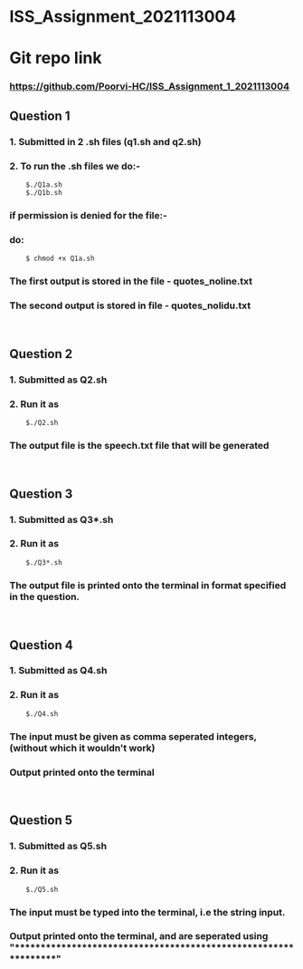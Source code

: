 # ISS_Assignment_2021113004

# Git repo link
###  https://github.com/Poorvi-HC/ISS_Assignment_1_2021113004

## Question 1

### 1. Submitted in 2 .sh files (q1.sh and q2.sh)
### 2. To run the .sh files we do:-
```
    $./Q1a.sh
    $./Q1b.sh
```
### if permission is denied for the file:-
### do:
```
    $ chmod +x Q1a.sh
```
### The first output is stored in the file<t> - quotes_noline.txt</t>
### The second output is stored in file - <t>quotes_nolidu.txt</t>
</br>

## Question 2

### 1. Submitted as Q2.sh
### 2. Run it as
```
    $./Q2.sh
```
### The output file is the speech.txt file that will be generated

</br>

## Question 3
### 1. Submitted as Q3*.sh
### 2. Run it as
```
    $./Q3*.sh
```
### The output file is printed onto the terminal in format specified in the question.

</br>

## Question 4
### 1. Submitted as Q4.sh
### 2. Run it as
```
    $./Q4.sh
```
### The input must be given as comma seperated integers, (without which it wouldn't work)
### Output printed onto the terminal

</br>

## Question 5
### 1. Submitted as Q5.sh
### 2. Run it as
```
    $./Q5.sh
```
### The input must be typed into the terminal, i.e the string input.
### Output printed onto the terminal, and are seperated using "***************************************************************"

